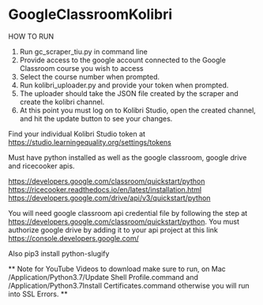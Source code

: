# GoogleClassroomKolibri

HOW TO RUN

1. Run gc_scraper_tiu.py in command line
2. Provide access to the google account connected to the Google Classroom course you wish to access
3. Select the course number when prompted.
4. Run kolibri_uploader.py and provide your token when prompted.
5. The uploader should take the JSON file created by the scraper and create the kolibri channel.
6. At this point you must log on to Kolibri Studio, open the created channel,
   and hit the update button to see your changes.



Find your individual Kolibri Studio token at https://studio.learningequality.org/settings/tokens

Must have python installed as well as the google classroom, google drive and ricecooker apis.

https://developers.google.com/classroom/quickstart/python
https://ricecooker.readthedocs.io/en/latest/installation.html
https://developers.google.com/drive/api/v3/quickstart/python

You will need google classroom api credential file by following the step at https://developers.google.com/classroom/quickstart/python.
You must authorize google drive by adding it to your api project at this link https://console.developers.google.com/

Also pip3 install python-slugify

** Note for YouTube Videos to download make sure to run, on Mac /Application/Python3.7/Update Shell Profile.command and /Application/Python3.7Install Certificates.command otherwise you will run into SSL Errors. **
